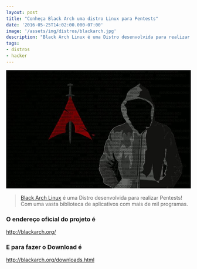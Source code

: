 ```yaml
---
layout: post
title: "Conheça Black Arch uma distro Linux para Pentests"
date: '2016-05-25T14:02:00.000-07:00'
image: '/assets/img/distros/blackarch.jpg'
description: "Black Arch Linux é uma Distro desenvolvida para realizar Pentests."
tags:
- distros
- hacker
---
```


![Conheça Black Arch uma distro Linux para Pentests](/assets/img/distros/blackarch.jpg "Conheça Black Arch uma distro Linux para Pentests")

> [Black Arch Linux](http://blackarch.org/) é uma Distro desenvolvida para realizar Pentests! Com uma vasta biblioteca de aplicativos com mais de mil programas.

### O endereço oficial do projeto é
<http://blackarch.org/>

### E para fazer o Download é
<http://blackarch.org/downloads.html>

<script async src="https://pagead2.googlesyndication.com/pagead/js/adsbygoogle.js"></script>

<!-- Informat -->
<ins class="adsbygoogle"
 style="display:block"
 data-ad-client="ca-pub-2838251107855362"
 data-ad-slot="2327980059"
 data-ad-format="auto"
 data-full-width-responsive="true"></ins>

<script>
(adsbygoogle = window.adsbygoogle || []).push({});
</script>



